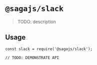 # `@sagajs/slack`

> TODO: description

## Usage

```
const slack = require('@sagajs/slack');

// TODO: DEMONSTRATE API
```
